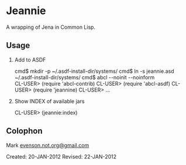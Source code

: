 Jeannie
=======

A wrapping of Jena in Common Lisp.

## Usage

1.  Add to ASDF
    
    cmd$ mkdir -p ~/.asdf-install-dir/systems/
    cmd$ ln -s jeannie.asd ~/.asdf-install-dir/systems/
    cmd$ abcl --noinit --noinform  
    CL-USER> (require 'abcl-contrib)
    CL-USER> (require 'abcl-asdf)
    CL-USER> (require 'jeannine)
    CL-USER> ...
    
2.  Show INDEX of available jars

    CL-USER> (jeannie:index)

## Colophon

Mark <evenson.not.org@gmail.com>

Created: 20-JAN-2012
Revised: 22-JAN-2012
